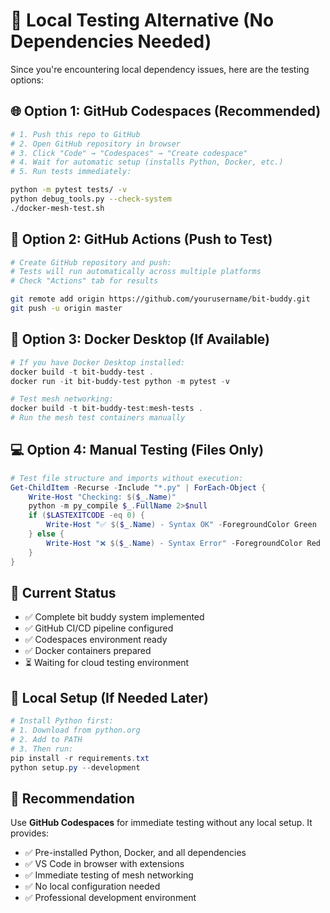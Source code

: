 # 🧪 Local Testing Alternative (No Dependencies Needed)

Since you're encountering local dependency issues, here are the testing options:

## 🌐 Option 1: GitHub Codespaces (Recommended)
```bash
# 1. Push this repo to GitHub
# 2. Open GitHub repository in browser
# 3. Click "Code" → "Codespaces" → "Create codespace"
# 4. Wait for automatic setup (installs Python, Docker, etc.)
# 5. Run tests immediately:

python -m pytest tests/ -v
python debug_tools.py --check-system
./docker-mesh-test.sh
```

## 🚀 Option 2: GitHub Actions (Push to Test)
```bash
# Create GitHub repository and push:
# Tests will run automatically across multiple platforms
# Check "Actions" tab for results

git remote add origin https://github.com/yourusername/bit-buddy.git
git push -u origin master
```

## 🐳 Option 3: Docker Desktop (If Available)
```powershell
# If you have Docker Desktop installed:
docker build -t bit-buddy-test .
docker run -it bit-buddy-test python -m pytest -v

# Test mesh networking:
docker build -t bit-buddy-test:mesh-tests .
# Run the mesh test containers manually
```

## 💻 Option 4: Manual Testing (Files Only)
```powershell
# Test file structure and imports without execution:
Get-ChildItem -Recurse -Include "*.py" | ForEach-Object {
    Write-Host "Checking: $($_.Name)"
    python -m py_compile $_.FullName 2>$null
    if ($LASTEXITCODE -eq 0) {
        Write-Host "✅ $($_.Name) - Syntax OK" -ForegroundColor Green
    } else {
        Write-Host "❌ $($_.Name) - Syntax Error" -ForegroundColor Red
    }
}
```

## 🎯 Current Status
- ✅ Complete bit buddy system implemented
- ✅ GitHub CI/CD pipeline configured  
- ✅ Codespaces environment ready
- ✅ Docker containers prepared
- ⏳ Waiting for cloud testing environment

## 🔧 Local Setup (If Needed Later)
```powershell
# Install Python first:
# 1. Download from python.org
# 2. Add to PATH
# 3. Then run:
pip install -r requirements.txt
python setup.py --development
```

## 🌟 Recommendation
Use **GitHub Codespaces** for immediate testing without any local setup. It provides:
- ✅ Pre-installed Python, Docker, and all dependencies
- ✅ VS Code in browser with extensions
- ✅ Immediate testing of mesh networking
- ✅ No local configuration needed
- ✅ Professional development environment